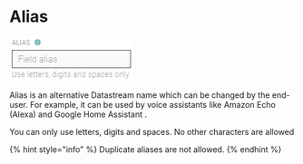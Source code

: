# Alias

![](../../../../../.gitbook/assets/alias.png)

Alias is an alternative Datastream name which can be changed by the end-user. For example, it can be used by voice assistants like Amazon Echo \(Alexa\) and Google Home Assistant .

You can only use letters, digits and spaces. No other characters are allowed

{% hint style="info" %}
Duplicate aliases are not allowed.
{% endhint %}


